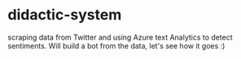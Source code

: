 # didactic-system
scraping data from Twitter and using Azure text Analytics to detect sentiments. Will build a bot from the data, let's see how it goes :)
